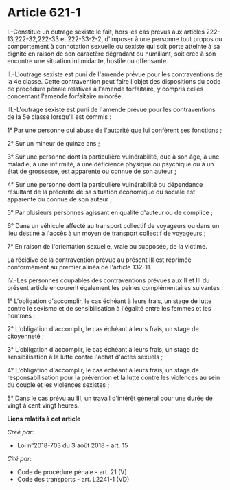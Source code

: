# Article 621-1

I.-Constitue un outrage sexiste le fait, hors les cas prévus aux articles 222-13,222-32,222-33 et 222-33-2-2, d'imposer à une
personne tout propos ou comportement à connotation sexuelle ou sexiste qui soit porte atteinte à sa dignité en raison de son
caractère dégradant ou humiliant, soit crée à son encontre une situation intimidante, hostile ou offensante.

II.-L'outrage sexiste est puni de l'amende prévue pour les contraventions de la 4e classe. Cette contravention peut faire
l'objet des dispositions du code de procédure pénale relatives à l'amende forfaitaire, y compris celles concernant l'amende
forfaitaire minorée.

III.-L'outrage sexiste est puni de l'amende prévue pour les contraventions de la 5e classe lorsqu'il est commis :

1° Par une personne qui abuse de l'autorité que lui confèrent ses fonctions ;

2° Sur un mineur de quinze ans ;

3° Sur une personne dont la particulière vulnérabilité, due à son âge, à une maladie, à une infirmité, à une déficience
physique ou psychique ou à un état de grossesse, est apparente ou connue de son auteur ;

4° Sur une personne dont la particulière vulnérabilité ou dépendance résultant de la précarité de sa situation économique ou
sociale est apparente ou connue de son auteur ;

5° Par plusieurs personnes agissant en qualité d'auteur ou de complice ;

6° Dans un véhicule affecté au transport collectif de voyageurs ou dans un lieu destiné à l'accès à un moyen de transport
collectif de voyageurs ;

7° En raison de l'orientation sexuelle, vraie ou supposée, de la victime.

La récidive de la contravention prévue au présent III est réprimée conformément au premier alinéa de l'article 132-11.

IV.-Les personnes coupables des contraventions prévues aux II et III du présent article encourent également les peines
complémentaires suivantes :

1° L'obligation d'accomplir, le cas échéant à leurs frais, un stage de lutte contre le sexisme et de sensibilisation à
l'égalité entre les femmes et les hommes ;

2° L'obligation d'accomplir, le cas échéant à leurs frais, un stage de citoyenneté ;

3° L'obligation d'accomplir, le cas échéant à leurs frais, un stage de sensibilisation à la lutte contre l'achat d'actes
sexuels ;

4° L'obligation d'accomplir, le cas échéant à leurs frais, un stage de responsabilisation pour la prévention et la lutte
contre les violences au sein du couple et les violences sexistes ;

5° Dans le cas prévu au III, un travail d'intérêt général pour une durée de vingt à cent vingt heures.

**Liens relatifs à cet article**

_Créé par_:

  - Loi n°2018-703 du 3 août 2018 - art. 15

_Cité par_:

  - Code de procédure pénale - art. 21 (V)
  - Code des transports - art. L2241-1 (VD)
